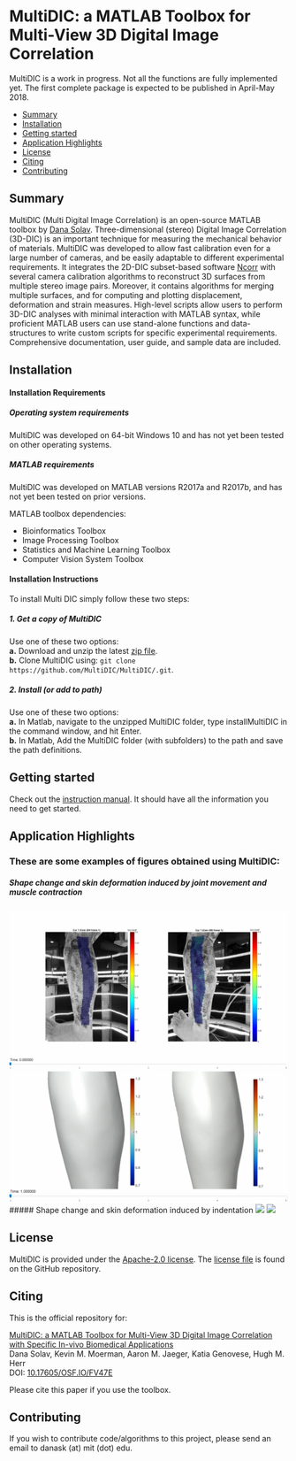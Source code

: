 # MultiDIC: a MATLAB Toolbox for Multi-View 3D Digital Image Correlation   

MultiDIC is a work in progress. Not all the functions are fully implemented yet. The first complete package is expected to be published in April-May 2018.

- [Summary](#Summary)  
- [Installation](#Installation)  
- [Getting started](#Start)
- [Application Highlights](#Applications)
- [License](#License)  
- [Citing](#Cite)
- [Contributing](#Contributing)  

## Summary <a name="Summary"></a>
MultiDIC (Multi Digital Image Correlation) is an open-source MATLAB toolbox by [Dana Solav](https://www.media.mit.edu/people/danask/). Three-dimensional (stereo) Digital Image Correlation (3D-DIC) is an important technique for measuring the mechanical behavior of materials. MultiDIC was developed to allow fast calibration even for a large number of cameras, and be easily adaptable to different experimental requirements. It integrates the 2D-DIC subset-based software [Ncorr](https://www.github.com/justinblaber/ncorr_2D_matlab) with several camera calibration algorithms to reconstruct 3D surfaces from multiple stereo image pairs. Moreover, it contains algorithms for merging multiple surfaces, and for computing and plotting displacement, deformation and strain measures. High-level scripts allow users to perform 3D-DIC analyses with minimal interaction with MATLAB syntax, while proficient MATLAB users can use stand-alone functions and data-structures to write custom scripts for specific experimental requirements. Comprehensive documentation, user guide, and sample data are included.

## Installation <a name="Installation"></a>  
#### Installation Requirements
##### Operating system requirements
MultiDIC was developed on 64-bit Windows 10 and has not yet been tested on other operating systems.      
##### MATLAB requirements
MultiDIC was developed on MATLAB versions R2017a and R2017b, and has not yet been tested on prior versions.  

MATLAB toolbox dependencies:
* Bioinformatics Toolbox
* Image Processing Toolbox
* Statistics and Machine Learning Toolbox
* Computer Vision System Toolbox

#### Installation Instructions
To install Multi DIC simply follow these two steps:
##### 1. Get a copy of MultiDIC
Use one of these two options:      
**a.** Download and unzip the latest [zip file](https://github.com/MultiDIC/MultiDIC/archive/master.zip).   
**b.** Clone MultiDIC using: `git clone https://github.com/MultiDIC/MultiDIC/.git`.

##### 2. Install (or add to path)    
Use one of these two options:          
**a.** In Matlab, navigate to the unzipped MultiDIC folder, type installMultiDIC in the command window, and hit Enter.   
**b.** In Matlab, Add the MultiDIC folder (with subfolders) to the path and save the path definitions.



## Getting started <a name="Start"></a>
Check out the [instruction manual](https://github.com/MultiDIC/MultiDIC/blob/master/docs/pdf/MultiDIC_InstructionManual.pdf). It should have all the information you need to get started.

## Application Highlights <a name="Applications"></a>
### These are some examples of figures obtained using MultiDIC:
##### Shape change and skin deformation induced by joint movement and muscle contraction
<img src="docs/img/Shank2D_corr_204_205.gif">
<img src="docs/img/ShankFull_L1_L2.gif">   
##### Shape change and skin deformation induced by indentation
<img src="docs/img/indentation_204_205_DispMgn_onImages.gif">
<img src="docs/img/indentation_3D_Lamda1_Lamda2_reducedLight.gif">

## License <a name="License"></a>
MultiDIC is provided under the [Apache-2.0 license](https://www.apache.org/licenses/). The [license file](https://www.github.com/MultiDIC/MultiDIC/blob/master/LICENSE) is found on the GitHub repository.

## Citing <a name="Cite"></a>   
This is the official repository for:

[MultiDIC: a MATLAB Toolbox for Multi-View 3D Digital Image Correlation with Specific In-vivo Biomedical Applications](https://engrxiv.org/fv47e/)   
Dana Solav, Kevin M. Moerman, Aaron M. Jaeger, Katia Genovese, Hugh M. Herr   
DOI: [10.17605/OSF.IO/FV47E](https://engrxiv.org/fv47e/)

Please cite this paper if you use the toolbox.


## Contributing <a name="Contributing"></a>   
If you wish to contribute code/algorithms to this project, please send an email to danask (at) mit (dot) edu.
